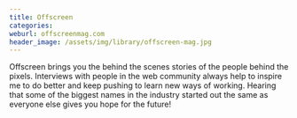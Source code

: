 ```yaml
---
title: Offscreen
categories:
weburl: offscreenmag.com
header_image: /assets/img/library/offscreen-mag.jpg
---
```


Offscreen brings you the behind the scenes stories of the people behind the pixels. Interviews with people in the web community always help to inspire me to do better and keep pushing to learn new ways of working. Hearing that some of the biggest names in the industry started out the same as everyone else gives you hope for the future!
